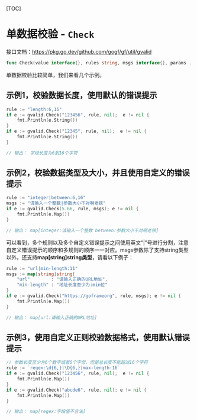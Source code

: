 [TOC]

# 单数据校验 - `Check`

接口文档：https://pkg.go.dev/github.com/gogf/gf/util/gvalid
```go
func Check(value interface{}, rules string, msgs interface{}, params ...interface{}) *Error
```

单数据校验比较简单，我们来看几个示例。

## 示例1，校验数据长度，使用默认的错误提示
```go
rule := "length:6,16"
if e := gvalid.Check("123456", rule, nil);  e != nil {
    fmt.Println(e.String())
}
if e := gvalid.Check("12345", rule, nil);  e != nil {
    fmt.Println(e.String())
}

// 输出： 字段长度为6到16个字符
```

## 示例2，校验数据类型及大小，并且使用自定义的错误提示
```go
rule := "integer|between:6,16"
msgs := "请输入一个整数|参数大小不对啊老铁"
if e := gvalid.Check(5.66, rule, msgs); e != nil {
    fmt.Println(e.Map())
}

// 输出： map[integer:请输入一个整数 between:参数大小不对啊老铁]
```

可以看到，多个规则以及多个自定义错误提示之间使用英文“|”号进行分割，注意自定义错误提示的顺序和多规则的顺序一一对应。msgs参数除了支持string类型以外，还支持**map[string]string类型**，请看以下例子：
```go
rule := "url|min-length:11"
msgs := map[string]string{
    "url"        : "请输入正确的URL地址",
    "min-length" : "地址长度至少为:min位"
}
if e := gvalid.Check("https://goframeorg", rule, msgs); e != nil {
    fmt.Println(e.Map())
}

// 输出： map[url:请输入正确的URL地址]
```

## 示例3，使用自定义正则校验数据格式，使用默认错误提示
```go
// 参数长度至少为6个数字或者6个字母，但是总长度不能超过16个字符
rule := `regex:\d{6,}|\D{6,}|max-length:16`
if e := gvalid.Check("123456", rule, nil);  e != nil {
    fmt.Println(e.Map())
}
if e := gvalid.Check("abcde6", rule, nil); e != nil {
    fmt.Println(e.Map())
}

// 输出： map[regex:字段值不合法]
```





